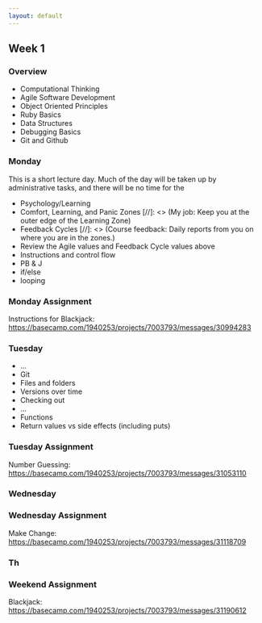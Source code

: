 ```yaml
---
layout: default
---
```


## Week 1

### Overview

* Computational Thinking
* Agile Software Development
* Object Oriented Principles
* Ruby Basics
* Data Structures
* Debugging Basics
* Git and Github

### Monday

This is a short lecture day.  Much of the day will be taken up by administrative tasks, and there will be no time for the

* Psychology/Learning
 * Comfort, Learning, and Panic Zones
 [//]: <> (My job: Keep you at the outer edge of the Learning Zone)
 * Feedback Cycles
 [//]: <> (Course feedback: Daily reports from you on where you are in the zones.)
* Review the Agile values and Feedback Cycle values above
* Instructions and control flow
* PB & J
* if/else
* looping

### Monday Assignment

Instructions for Blackjack: https://basecamp.com/1940253/projects/7003793/messages/30994283

### Tuesday

* ...
* Git
* Files and folders
* Versions over time
* Checking out
* ...
* Functions
* Return values vs side effects (including puts)

### Tuesday Assignment

Number Guessing: https://basecamp.com/1940253/projects/7003793/messages/31053110

### Wednesday

### Wednesday Assignment

Make Change: https://basecamp.com/1940253/projects/7003793/messages/31118709

### Th

### Weekend Assignment

Blackjack: https://basecamp.com/1940253/projects/7003793/messages/31190612
